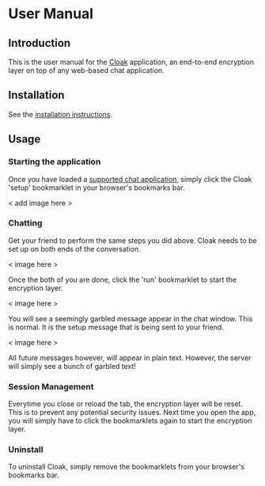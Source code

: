 # User Manual

## Introduction

This is the user manual for the [Cloak](./index.md) application, an end-to-end encryption layer on top of any web-based chat application.

## Installation

See the [installation instructions](./index.md#install).

## Usage

### Starting the application

Once you have loaded a [supported chat application](./index.md#supported-chat-applications), simply click the Cloak 'setup' bookmarklet in your browser's bookmarks bar.

< add image here >

### Chatting

Get your friend to perform the same steps you did above. Cloak needs to be set up on both ends of the conversation.

< image here >

Once the both of you are done, click the 'run' bookmarklet to start the encryption layer.

< image here >

You will see a seemingly garbled message appear in the chat window. This is normal. It is the setup message that is being sent to your friend.

< image here >

All future messages however, will appear in plain text. However, the server will simply see a bunch of garbled text!

### Session Management

Everytime you close or reload the tab, the encryption layer will be reset. This is to prevent any potential security issues. Next time you open the app, you will simply have to click the bookmarklets again to start the encryption layer.

### Uninstall

To uninstall Cloak, simply remove the bookmarklets from your browser's bookmarks bar.